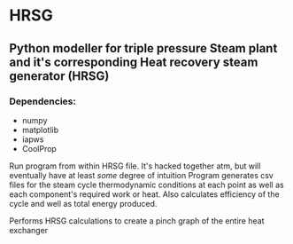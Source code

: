 # HRSG

## Python modeller for triple pressure Steam plant and it's corresponding Heat recovery steam generator (HRSG)
### Dependencies:
- numpy
- matplotlib
- iapws
- CoolProp

Run program from within HRSG file. It's hacked together atm, but will eventually have at least _some_ degree of intuition
Program generates csv files for the steam cycle thermodynamic conditions at each point as well as each component's required work or heat.
Also calculates efficiency of the cycle and well as total energy produced.

Performs HRSG calculations to create a pinch graph of the entire heat exchanger

